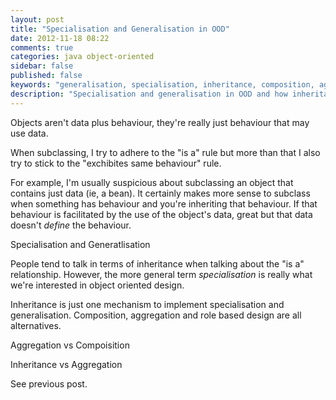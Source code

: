 ```yaml
---
layout: post
title: "Specialisation and Generalisation in OOD"
date: 2012-11-18 08:22
comments: true
categories: java object-oriented
sidebar: false
published: false
keywords: "generalisation, specialisation, inheritance, composition, aggregation"
description: "Specialisation and generalisation in OOD and how inheritance, aggregation and compoisition fit in."
---
```




Objects aren't data plus behaviour, they're really just behaviour that may use data.

When subclassing, I try to adhere to the "is a" rule but more than that I also try to stick to the "exchibites same behaviour" rule.

For example, I'm usually suspicious about subclassing an object that contains just data (ie, a bean). It certainly makes more sense to subclass when something has behaviour and you're inheriting that behaviour. If that behaviour is facilitated by the use of the object's data, great but that data doesn't *define* the behaviour.

Specialisation and Generatlisation

People tend to talk in terms of inheritance when talking about the "is a" relationship. However, the more general term _specialisation_ is really what we're interested in object oriented design. 

Inheritance is just one mechanism to implement specialisation and generalisation. Composition, aggregation and role based design are all alternatives.


Aggregation vs Compoisition

Inheritance vs Aggregation

See previous post.


